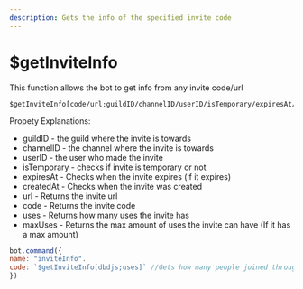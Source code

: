 ```yaml
---
description: Gets the info of the specified invite code
---
```


# $getInviteInfo

This function allows the bot to get info from any invite code/url

```text
$getInviteInfo[code/url;guildID/channelID/userID/isTemporary/expiresAt/createdAt/url/code/uses/maxUses]
```

Propety Explanations:

* guildID - the guild where the invite is towards
* channelID - the channel where the invite is towards
* userID - the user who made the invite
* isTemporary - checks if invite is temporary or not
* expiresAt - Checks when the invite expires \(if it expires\)
* createdAt - Checks when the invite was created
* url - Returns the invite url
* code - Returns the invite code
* uses - Returns how many uses the invite has
* maxUses - Returns the max amount of  uses the invite can have \(If it has a max amount\)

```javascript
bot.command({
name: "inviteInfo".
code: `$getInviteInfo[dbdjs;uses]` //Gets how many people joined through the <invite_code>
}) 
```

